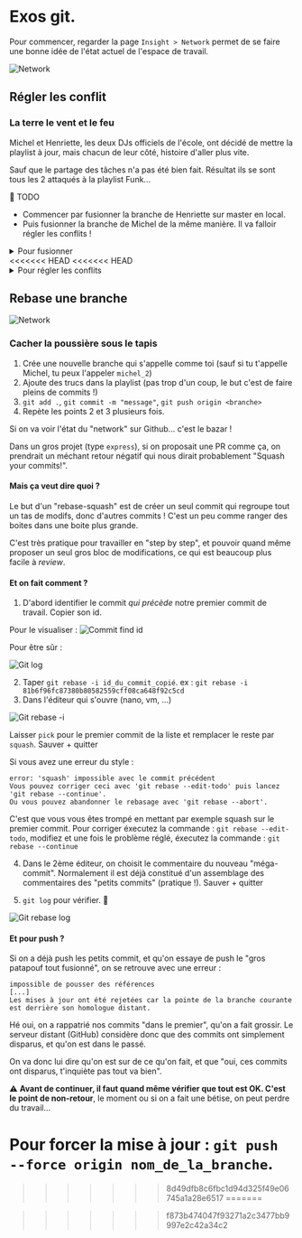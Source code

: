 # Exos git.

Pour commencer, regarder la page `Insight > Network` permet de se faire une bonne idée de l'état actuel de l'espace de travail.

![Network](docs/network_git.png)

## Régler les conflit

### La terre le vent et le feu

Michel et Henriette, les deux DJs officiels de l'école, ont décidé de mettre la playlist à jour, mais chacun de leur côté, histoire d'aller plus vite.

Sauf que le partage des tâches n'a pas été bien fait. Résultat ils se sont tous les 2 attaqués à la playlist Funk...

:memo: TODO
- Commencer par fusionner la branche de Henriette sur master en local.
- Puis fusionner la branche de Michel de la même manière. Il va falloir régler les conflits !


<details>
<summary>Pour fusionner</summary>

:warning: Toujours s'assurer, avec `git status`, d'être placé sur la branche qui "reçoit" le code.

1 solution, 3 syntaxes : 
- La classique : 
  1. Rappatrier la branche distante en local `git fetch origin henriette:henriette`
  2. Récupérer les changements `git pull . henriette`
- La raccourcie :
  1. Récupérer directement les changements depuis la branche distante `git pull origin henriette`
- La raccourcie plus propre :
  1. Rappatrier la branche en local PUIS récupérer les changements `git merge origin/henriette`

</details>
<<<<<<< HEAD
<<<<<<< HEAD
<details>
<summary>Pour régler les conflits</summary>

Si vous avez ce style de message : 

```
Fusion automatique de playlist.md
CONFLIT (contenu) : Conflit de fusion dans playlist.md
La fusion automatique a échoué ; réglez les conflits et validez le résultat.
```

C'est que vous avez un conflit à régler, en gros la branche où vous êtes actuellement et la branche que vous tentez de merger, on fait une modification au même endroit sur le même fichier. Git ne sachant pas laquelle des 2 modification il faut garder, il vous demande donc de choisir.

Si on fait un git status, on a l'inventaire de ce qui a été modifié des 2 cotés

```
Vous avez des chemins non fusionnés.
  (réglez les conflits puis lancez "git commit")
  (utilisez "git merge --abort" pour annuler la fusion)

Chemins non fusionnés :
  (utilisez "git add <fichier>..." pour marquer comme résolu)

        modifié des deux côtés :  playlist.md

aucune modification n'a été ajoutée à la validation (utilisez "git add" ou "git commit -a")
```

Ici on voit `modifié des deux côtés :  playlist.md` , il faut donc aller voir ce fichier et la on s'appercoit de ceci : 

![Network](docs/conflict_resolving.png)

On s'appercoit que la branche précédemment mergée ( celle d'henriette ) avait dit que `Earth, Wind & Fire - September` était du Disco, et on voit que Michel a mis la même chanson mais en disant que c'était du Funk.

Un choix s'offre à nous, sachant que `Earth, Wind & Fire - September` c'est clairement pas du disco, on va garder la version de Michou ! Du coups on modifie le fichier : 

```
<<<<<<< HEAD
|[Earth, Wind & Fire - September](https://www.youtube.com/watch?v=Gs069dndIYk)| Disco |
=======
|[Earth, Wind & Fire - September](https://www.youtube.com/watch?v=Gs069dndIYk)| Funk |
>>>>>>> michel
```
Devient alors :
```
|[Earth, Wind & Fire - September](https://www.youtube.com/watch?v=Gs069dndIYk)| Funk |
```

On supprime les caractères chelou, ainsi que la version qui ne nous intéresse pas.

Puis on fait un `git add .` pour suivre la modification de résolution de conflit, on commit `git commit -m "Merge de michel dans master"` et enfin on peut push si on le veut `git push origin master`

</details>


## Rebase une branche

![Network](docs/gitrebase.gif)

### Cacher la poussière sous le tapis

1. Crée une nouvelle branche qui s'appelle comme toi (sauf si tu t'appelle Michel, tu peux l'appeler `michel_2`)
2. Ajoute des trucs dans la playlist (pas trop d'un coup, le but c'est de faire pleins de commits !)
3. `git add .`, `git commit -m "message"`, `git push origin <branche>`
4. Repète les points 2 et 3 plusieurs fois.

Si on va voir l'état du "network" sur Github... c'est le bazar !

Dans un gros projet (type `express`), si on proposait une PR comme ça, on prendrait un méchant retour négatif qui nous dirait probablement "Squash your commits!".  

#### Mais ça veut dire quoi ?

Le but d'un "rebase-squash" est de créer un seul commit qui regroupe tout un tas de modifs, donc d'autres commits ! C'est un peu comme ranger des boites dans une boite plus grande.

C'est très pratique pour travailler en "step by step", et pouvoir quand même proposer un seul gros bloc de modifications, ce qui est beaucoup plus facile à _review_.

#### Et on fait comment ?

1. D'abord identifier le commit _qui précède_ notre premier commit de travail. Copier son id.  

Pour le visualiser : 
![Commit find id](docs/commit_find_id.png)

Pour être sûr : 

![Git log](docs/git_log.png)

2. Taper `git rebase -i id_du_commit_copié`.
   ex : `git rebase -i 81b6f96fc87380b80582559cff08ca648f92c5cd`
3. Dans l'éditeur qui s'ouvre (nano, vm, ...)

![Git rebase -i](docs/gitrebase-i.png)

Laisser `pick` pour le premier commit de la liste et remplacer le reste par `squash`. Sauver + quitter  

Si vous avez une erreur du style : 
```
error: 'squash' impossible avec le commit précédent
Vous pouvez corriger ceci avec 'git rebase --edit-todo' puis lancez 'git rebase --continue'.
Ou vous pouvez abandonner le rebasage avec 'git rebase --abort'.
```
C'est que vous vous êtes trompé en mettant par exemple squash sur le premier commit.
Pour corriger éxecutez la commande : `git rebase --edit-todo`, modifiez et une fois le problème réglé, éxecutez la commande : `git rebase --continue`

4. Dans le 2ème éditeur, on choisit le commentaire du nouveau "méga-commit". Normalement il est déjà constitué d'un assemblage des commentaires des "petits commits" (pratique !). Sauver + quitter  

5. `git log` pour vérifier. :tada:

![Git rebase log](docs/gitrebaselog.png)

#### Et pour push ?

Si on a déjà push les petits commit, et qu'on essaye de push le "gros patapouf tout fusionné", on se retrouve avec une erreur :
```
impossible de pousser des références
[...]
Les mises à jour ont été rejetées car la pointe de la branche courante est derrière son homologue distant.
```

Hé oui, on a rappatrié nos commits "dans le premier", qu'on a fait grossir. Le serveur distant (GitHub) considère donc que des commits ont simplement disparus, et qu'on est dans le passé.

On va donc lui dire qu'on est sur de ce qu'on fait, et que "oui, ces commits ont disparus, t'inquiète pas tout va bien".

:warning: **Avant de continuer, il faut quand même vérifier que tout est OK. C'est le point de non-retour**, le moment ou si on a fait une bétise, on peut perdre du travail...

Pour forcer la mise à jour : `git push --force origin nom_de_la_branche`.
=======

>>>>>>> 8d49dfb8c6fbc1d94d325f49e06745a1a28e6517
=======

>>>>>>> f873b474047f93271a2c3477bb9997e2c42a34c2

